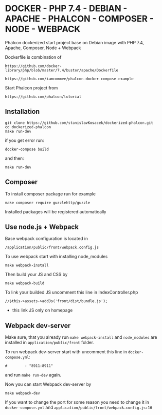 # DOCKER - PHP 7.4 - DEBIAN - APACHE - PHALCON - COMPOSER - NODE - WEBPACK

Phalcon dockerized start project base on Debian image with PHP 7.4, Apache, Composer, Node + Webpack

Dockerfile is combination of
```
https://github.com/docker-library/php/blob/master/7.4/buster/apache/Dockerfile

https://github.com/iamcommee/phalcon-docker-compose-example
```

Start Phalcon project from 
```
https://github.com/phalcon/tutorial
```

## Installation
```
git clone https://github.com/stanislavKosacek/dockerized-phalcon.git
cd dockerized-phalcon
make run-dev
```
if you get error run:
```
docker-compose build
```

and then:
```
make run-dev
```

## Composer
To install composer package run for example
```
make composer require guzzlehttp/guzzle
```
Installed packages will be registered automatically

## Use node.js + Webpack

Base webpack configuration is located in
```
/application/public/front/webpack.config.js
```

To use webpack start with installing node_modules
```
make webpack-install
```

Then build your JS and CSS by
```
make webpack-build
```

To link your builded JS uncomment this line in IndexController.php
```
//$this->assets->addJs('front/dist/bundle.js');
```
* this link JS only on homepage

## Webpack dev-server

Make sure, that you already run `make webpack-install` and `node_modules` are installed in `application/public/front` folder.

To run webpack dev-server start with uncomment this line in `docker-compose.yml`:
```
#        - "8911:8911"
```

and run `make run-dev` again.

Now you can start Webpack dev-server by
```
make webpack-dev
```


If you want to change the port for some reason you need to change it in `docker-compose.yml` and `application/public/front/webpack.config.js:16`



